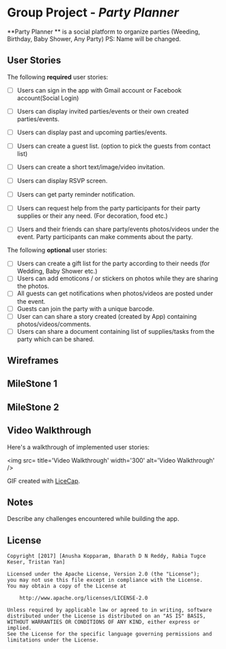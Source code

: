 # Group Project - *Party Planner*

**Party Planner ** is a social platform to organize parties (Weeding, Birthday, Baby Shower, Any Party)
PS: Name will be changed.

## User Stories

The following **required** user stories:

- [ ] Users can sign in the app with Gmail account or  Facebook account(Social Login)
- [ ] Users can display invited parties/events or their own created parties/events.
- [ ] Users can display past and upcoming parties/events.
- [ ] Users can create a guest list. (option to pick the guests from contact list) 
- [ ] Users can create a short text/image/video invitation.  
- [ ] Users can display RSVP screen. 
- [ ] Users can get party reminder notification.
- [ ] Users can request help from the party participants for their party supplies or their any need. (For decoration, food etc.)
- [ ] Users and their friends can share party/events  photos/videos under the event. Party participants can make comments about the party.


The following **optional** user stories:

- [ ] Users can create a gift list for the party according to their needs (for Wedding, Baby Shower etc.)
- [ ] Users can add emoticons / or stickers on photos while they are sharing the photos.
- [ ] All guests can get notifications when photos/videos are posted under the event.
- [ ] Guests can join the party with a unique barcode. 
- [ ] User can can share a story created (created by App) containing photos/videos/comments. 
- [ ] Users can share a document containing list of supplies/tasks from the party which can be shared.

## Wireframes 


## MileStone 1


## MileStone 2



## Video Walkthrough

Here's a walkthrough of implemented user stories:

<img src= title='Video Walkthrough' width='300' alt='Video Walkthrough' />

GIF created with [LiceCap](http://www.cockos.com/licecap/).

## Notes

Describe any challenges encountered while building the app.

## License

    Copyright [2017] [Anusha Kopparam, Bharath D N Reddy, Rabia Tugce Keser, Tristan Yan]

    Licensed under the Apache License, Version 2.0 (the "License");
    you may not use this file except in compliance with the License.
    You may obtain a copy of the License at

        http://www.apache.org/licenses/LICENSE-2.0

    Unless required by applicable law or agreed to in writing, software
    distributed under the License is distributed on an "AS IS" BASIS,
    WITHOUT WARRANTIES OR CONDITIONS OF ANY KIND, either express or implied.
    See the License for the specific language governing permissions and
    limitations under the License.
